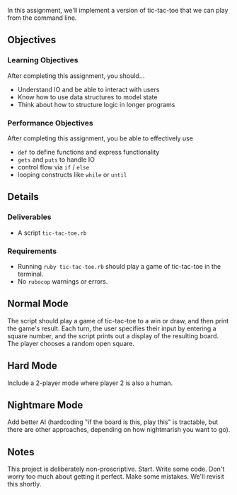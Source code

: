 In this assignment, we'll implement a version of tic-tac-toe that we can play from the command line.

## Objectives

### Learning Objectives

After completing this assignment, you should…

* Understand IO and be able to interact with users
* Know how to use data structures to model state
* Think about how to structure logic in longer programs

### Performance Objectives

After completing this assignment, you be able to effectively use

* `def` to define functions and express functionality
* `gets` and `puts` to handle IO
* control flow via `if` / `else`
* looping constructs like `while` or `until`

## Details

### Deliverables

* A script `tic-tac-toe.rb`

### Requirements

* Running `ruby tic-tac-toe.rb` should play a game of tic-tac-toe in the terminal.
* No `rubocop` warnings or errors.


## Normal Mode

The script should play a game of tic-tac-toe to a win or draw, and then print the game's result. Each turn, the user specifies their input by entering a square number, and the script prints out a display of the resulting board. The player chooses a random open square.

## Hard Mode

Include a 2-player mode where player 2 is also a human.

## Nightmare Mode

Add better AI (hardcoding "if the board is this, play this" is tractable, but there are other approaches, depending on how nightmarish you want to go).

## Notes

This project is deliberately non-proscriptive. Start. Write some code. Don't worry too much about getting it perfect. Make some mistakes. We'll revisit this shortly.
